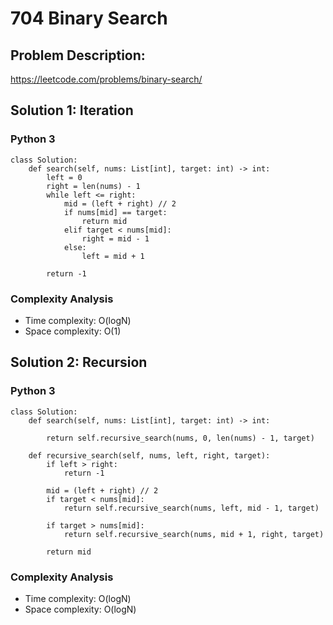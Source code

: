 # 704 Binary Search

## Problem Description:
https://leetcode.com/problems/binary-search/

## Solution 1: Iteration
### Python 3
```
class Solution:
    def search(self, nums: List[int], target: int) -> int:
        left = 0
        right = len(nums) - 1
        while left <= right:
            mid = (left + right) // 2
            if nums[mid] == target:
                return mid
            elif target < nums[mid]:
                right = mid - 1
            else:
                left = mid + 1
        
        return -1
```

### Complexity Analysis
- Time complexity: O(logN)
- Space complexity: O(1)

## Solution 2: Recursion
### Python 3
```
class Solution:
    def search(self, nums: List[int], target: int) -> int:
        
        return self.recursive_search(nums, 0, len(nums) - 1, target)
    
    def recursive_search(self, nums, left, right, target):
        if left > right:
            return -1
        
        mid = (left + right) // 2
        if target < nums[mid]:
            return self.recursive_search(nums, left, mid - 1, target)
        
        if target > nums[mid]:
            return self.recursive_search(nums, mid + 1, right, target)
        
        return mid
```

### Complexity Analysis
- Time complexity: O(logN)
- Space complexity: O(logN)